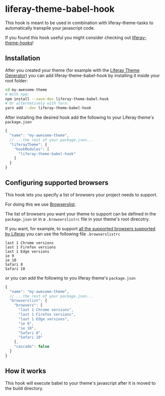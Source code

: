 # liferay-theme-babel-hook

This hook is meant to be used in combination with liferay-theme-tasks to automatically transpile your javascript code.

If you found this hook useful you might consider checking out [liferay-theme-hooks](https://github.com/smclab/liferay-theme-hooks)!

## Installation

After you created your theme (for example with the [Liferay Theme Generator](https://github.com/liferay/generator-liferay-theme)) you can add liferay-theme-babel-hook by installing it inside your root folder:

```bash
cd my-awesome-theme
# With npm:
npm install --save-dev liferay-theme-babel-hook
# Or alternatively with Yarn:
yarn add --dev liferay-theme-babel-hook
```

After installing the desired hook add the following to your Liferay theme's `package.json`

```js
{
  "name": "my-awesome-theme",
  // ...the rest of your package.json...
  "liferayTheme": {
    "hookModules": [
      "liferay-theme-babel-hook"
    ]
  }
}
```

## Configuring supported browsers

This hook lets you specify a list of browsers your project needs to support.

For doing this we use [Browserslist](https://github.com/browserslist/browserslist).

The list of browsers you want your theme to support can be defined in the `package.json` or in a `.browserslistrc` file in your theme's root direcotry.

If you want, for example, to support [all the supported browsers supported by Liferay](https://web.liferay.com/it/services/support/compatibility-matrix) you can use the following file `.browserslistrc`

```
last 1 Chrome versions
last 1 Firefox versions
last 1 Edge versions
ie 9
ie 10
Safari 8
Safari 10
```

or you can add the following to you liferay theme's `package.json`

```js
{
  "name": "my-awesome-theme",
  // ...the rest of your package.json...
  "browserslist": {
    "browsers": [
      "last 1 Chrome versions",
      "last 1 Firefox versions",
      "last 1 Edge versions",
      "ie 9",
      "ie 10",
      "Safari 8",
      "Safari 10"
    ],
    "cascade": false
  }
}
```


## How it works

This hook will execute babel to your theme's javascript after it is moved to the build directory.
